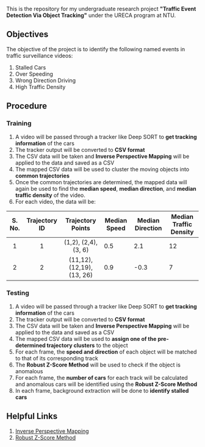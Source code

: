 This is the repository for my undergraduate research project __"Traffic Event Detection Via Object Tracking"__ under the URECA program at NTU.

## Objectives
The objective of the project is to identify the following named events in traffic surveillance videos:
1. Stalled Cars
2. Over Speeding
3. Wrong Direction Driving
4. High Traffic Density

## Procedure

### Training
1. A video will be passed through a tracker like Deep SORT to __get tracking information__ of the cars
2. The tracker output will be converted to __CSV format__
3. The CSV data will be taken and __Inverse Perspective Mapping__ will be applied to the data and saved as a CSV
4. The mapped CSV data will be used to cluster the moving objects into __common trajectories__
5. Once the common trajectories are determined, the mapped data will again be used to find the __median speed__, __median direction__, and __median traffic density__ of the video.
6. For each video, the data will be:

| S. No. | Trajectory ID |     Trajectory Points      | Median Speed | Median Direction | Median Traffic Density |
| :----: | :-----------: | :------------------------: | ------------ | ---------------- | ---------------------- |
|   1    |       1       |    (1,2), (2,4), (3, 6)    | 0.5          | 2.1              | 12                     |
|   2    |       2       | (11,12), (12,19), (13, 26) | 0.9          | -0.3             | 7                      |

### Testing
1. A video will be passed through a tracker like Deep SORT to __get tracking information__ of the cars
2. The tracker output will be converted to __CSV format__
3. The CSV data will be taken and __Inverse Perspective Mapping__ will be applied to the data and saved as a CSV
4.  The mapped CSV data will be used to __assign one of the pre-determined trajectory clusters__ to the object
5.  For each frame, the __speed and direction__ of each object will be matched to that of its corresponding track
6.  The __Robust Z-Score Method__ will be used to check if the object is anomalous
7.  For each frame, the __number of cars__ for each track will be calculated and anomalous cars will be identified using the __Robust Z-Score Method__
8.  In each frame, background extraction will be done to __identify stalled cars__

## Helpful Links
1. [Inverse Perspective Mapping](https://zbigatron.com/mapping-camera-coordinates-to-a-2d-floor-plan/)
2. [Robust Z-Score Method](http://colingorrie.github.io/outlier-detection.html#modified-z-score-method)